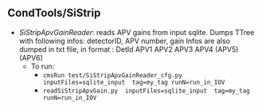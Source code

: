 ## CondTools/SiStrip

- _SiStripApvGainReader_: reads APV gains from input sqlite. Dumps TTree with following infos: detectorID, APV number, gain
                        Infos are also dumped in txt file, in format : DetId APV1 APV2 APV3 APV4 (APV5) (APV6)
  - To run: 
    - `cmsRun test/SiStripApvGainReader_cfg.py inputFiles=sqlite_input  tag=my_tag runN=run_in_IOV`
    - `readSiStripApvGain.py  inputFiles=sqlite_input  tag=my_tag runN=run_in_IOV`
